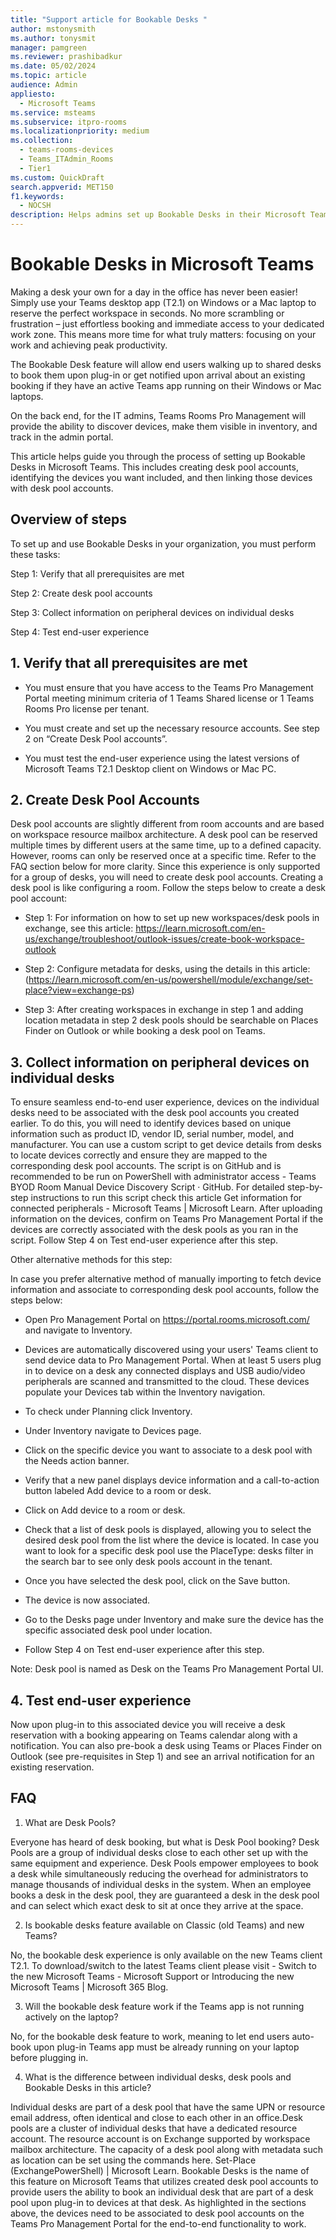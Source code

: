 ```yaml
---
title: "Support article for Bookable Desks "  
author: mstonysmith
ms.author: tonysmit
manager: pamgreen
ms.reviewer: prashibadkur
ms.date: 05/02/2024  
ms.topic: article
audience: Admin
appliesto: 
  - Microsoft Teams
ms.service: msteams  
ms.subservice: itpro-rooms
ms.localizationpriority: medium
ms.collection: 
  - teams-rooms-devices
  - Teams_ITAdmin_Rooms
  - Tier1
ms.custom: QuickDraft 
search.appverid: MET150  
f1.keywords:
  - NOCSH  
description: Helps admins set up Bookable Desks in their Microsoft Teams organization.
---
```

  
# Bookable Desks in Microsoft Teams

Making a desk your own for a day in the office has never been easier! Simply use your Teams desktop app (T2.1) on Windows or a Mac laptop to reserve the perfect workspace in seconds. No more scrambling or frustration – just effortless booking and immediate access to your dedicated work zone. This means more time for what truly matters: focusing on your work and achieving peak productivity. 

The Bookable Desk feature will allow end users walking up to shared desks to book them upon plug-in or get notified upon arrival about an existing booking if they have an active Teams app running on their Windows or Mac laptops.  

On the back end, for the IT admins, Teams Rooms Pro Management will provide the ability to discover devices, make them visible in inventory, and track in the admin portal. 

This article helps guide you through the process of setting up Bookable Desks in Microsoft Teams. This includes creating desk pool accounts, identifying the devices you want included, and then linking those devices with desk pool accounts.

## Overview of steps  

To set up and use Bookable Desks in your organization, you must perform these tasks: 

Step 1: Verify that all prerequisites are met 

Step 2: Create desk pool accounts  

Step 3: Collect information on peripheral devices on individual desks  

Step 4: Test end-user experience  

## 1. Verify that all prerequisites are met 

- You must ensure that you have access to the Teams Pro Management Portal meeting minimum criteria of 1 Teams Shared license or 1 Teams Rooms Pro license per tenant. 

- You must create and set up the necessary resource accounts. See step 2 on “Create Desk Pool accounts”. 

- You must test the end-user experience using the latest versions of Microsoft Teams T2.1 Desktop client on Windows or Mac PC.  

## 2. Create Desk Pool Accounts

Desk pool accounts are slightly different from room accounts and are based on workspace resource mailbox architecture. A desk pool can be reserved multiple times by different users at the same time, up to a defined capacity. However, rooms can only be reserved once at a specific time. Refer to the FAQ section below for more clarity. Since this experience is only supported for a group of desks, you will need to create desk pool accounts.  Creating a desk pool is like configuring a room. Follow the steps below to create a desk pool account: 

- Step 1: For information on how to set up new workspaces/desk pools in exchange, see this article: https://learn.microsoft.com/en-us/exchange/troubleshoot/outlook-issues/create-book-workspace-outlook

- Step 2: Configure metadata for desks, using the details in this article:(https://learn.microsoft.com/en-us/powershell/module/exchange/set-place?view=exchange-ps)

- Step 3: After creating workspaces in exchange in step 1 and adding location metadata in step 2 desk pools should be searchable on Places Finder on Outlook or while booking a desk pool on Teams.  

## 3. Collect information on peripheral devices on individual desks

To ensure seamless end-to-end user experience, devices on the individual desks need to be associated with the desk pool accounts you created earlier. To do this, you will need to identify devices based on unique information such as product ID, vendor ID, serial number, model, and manufacturer. You can use a custom script to get device details from desks to locate devices correctly and ensure they are mapped to the corresponding desk pool accounts. The script is on GitHub and is recommended to be run on PowerShell with administrator access - Teams BYOD Room Manual Device Discovery Script · GitHub. For detailed step-by-step instructions to run this script check this article Get information for connected peripherals - Microsoft Teams | Microsoft Learn. After uploading information on the devices, confirm on Teams Pro Management Portal if the devices are correctly associated with the desk pools as you ran in the script. Follow Step 4 on Test end-user experience after this step. 

Other alternative methods for this step: 

In case you prefer alternative method of manually importing to fetch device information and associate to corresponding desk pool accounts, follow the steps below: 

- Open Pro Management Portal on https://portal.rooms.microsoft.com/ and navigate to Inventory. 

- Devices are automatically discovered using your users' Teams client to send device data to Pro Management Portal. When at least 5 users plug in to device on a desk any connected displays and USB audio/video peripherals are scanned and transmitted to the cloud. These devices populate your Devices tab within the Inventory navigation. 

- To check under Planning click Inventory. 

- Under Inventory navigate to Devices page. 

- Click on the specific device you want to associate to a desk pool with the Needs action banner. 

- Verify that a new panel displays device information and a call-to-action button labeled Add device to a room or desk. 

- Click on Add device to a room or desk. 

- Check that a list of desk pools is displayed, allowing you to select the desired desk pool from the list where the device is located. In case you want to look for a specific desk pool use the PlaceType: desks filter in the search bar to see only desk pools account in the tenant. 

- Once you have selected the desk pool, click on the Save button. 

- The device is now associated. 

- Go to the Desks page under Inventory and make sure the device has the specific associated desk pool under location. 

- Follow Step 4 on Test end-user experience after this step. 

Note: Desk pool is named as Desk on the Teams Pro Management Portal UI.  
 
## 4. Test end-user experience

Now upon plug-in to this associated device you will receive a desk reservation with a booking appearing on Teams calendar along with a notification. You can also pre-book a desk using Teams or Places Finder on Outlook (see pre-requisites in Step 1) and see an arrival notification for an existing reservation.  

## FAQ

1. What are Desk Pools?  

Everyone has heard of desk booking, but what is Desk Pool booking? Desk Pools are a group of individual desks close to each other set up with the same equipment and experience. Desk Pools empower employees to book a desk while simultaneously reducing the overhead for administrators to manage thousands of individual desks in the system. When an employee books a desk in the desk pool, they are guaranteed a desk in the desk pool and can select which exact desk to sit at once they arrive at the space. 


2. Is bookable desks feature available on Classic (old Teams) and new Teams?  

No, the bookable desk experience is only available on the new Teams client T2.1. To download/switch to the latest Teams client please visit - Switch to the new Microsoft Teams - Microsoft Support or Introducing the new Microsoft Teams | Microsoft 365 Blog.   

3. Will the bookable desk feature work if the Teams app is not running actively on the laptop?  

No, for the bookable desk feature to work, meaning to let end users auto-book upon plug-in Teams app must be already running on your laptop before plugging in.  

 
4. What is the difference between individual desks, desk pools and Bookable Desks in this article? 

Individual desks are part of a desk pool that have the same UPN or resource email address, often identical and close to each other in an office.Desk pools are a cluster of individual desks that have a dedicated resource account. The resource account is on Exchange supported by workspace mailbox architecture. The capacity of a desk pool along with metadata such as location can be set using the commands here. Set-Place (ExchangePowerShell) | Microsoft Learn. Bookable Desks is the name of this feature on Microsoft Teams that utilizes created desk pool accounts to provide users the ability to book an individual desk that are part of a desk pool upon plug-in to devices at that desk. As highlighted in the sections above, the devices need to be associated to desk pool accounts on the Teams Pro Management Portal for the end-to-end functionality to work. 